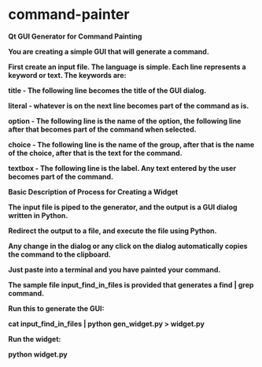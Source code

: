 command-painter
===============

<b> Qt GUI Generator for Command Painting

You are creating a simple GUI that will generate a command.

First create an input file.  The language is simple.  Each line represents a keyword or text.  The keywords are:

title - The following line becomes the title of the GUI dialog.

literal  - whatever is on the next line becomes part of the command as is.

option - The following line is the name of the option, the following line after that becomes part of the command when selected.

choice - The following line is the name of the group, after that is the name of the choice, after that is the text for the command.

textbox - The following line is the label.  Any text entered by the user becomes part of the command.


<b> Basic Description of Process for Creating a Widget

The input file is piped to the generator, and the output is a GUI dialog written in Python.

Redirect the output to a file, and execute the file using Python.

Any change in the dialog or any click on the dialog automatically copies the command to the clipboard.

Just paste into a terminal and you have painted your command.


The sample file input_find_in_files is provided that generates a find | grep command.


<b> Run this to generate the GUI:

cat input_find_in_files | python gen_widget.py > widget.py

<b>Run the widget:

python widget.py
